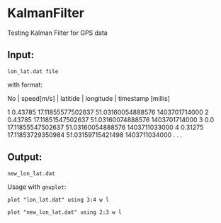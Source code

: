 KalmanFilter
============

Testing Kalman Filter for GPS data

Input:
------

```lon_lat.dat file```

with format:

No | speed[m/s] | latitide | longitude | timestamp [millis]

1 0.43785 17.11855577502637 51.03160054888576 1403701714000
2 0.43785 17.11851547502637 51.03160074888576 1403701714000
3 0.0 17.11855547502637 51.03160054888576 1403711033000
4 0.31275 17.11853729350984 51.03159715421498 1403711034000
.
.
.

Output:
-------

```new_lon_lat.dat```

Usage with ```gnuplot```:

```plot "lon_lat.dat" using 3:4 w l```

```plot "new_lon_lat.dat" using 2:3 w l```
